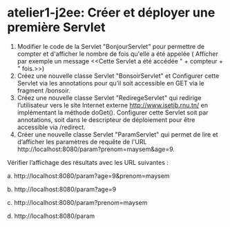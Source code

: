 # atelier1-j2ee: Créer et déployer une première Servlet
1.	Modifier le code de la Servlet "BonjourServlet" pour permettre de compter et d'afficher le nombre de fois qu'elle a été appelée ( Afficher par exemple un message <<Cette Servlet a été accédée " + compteur + " fois.>>) 
2.	Créez une nouvelle classe Servlet "BonsoirServlet" et Configurer cette Servlet via les annotations pour qu’il soit accessible en GET via le fragment /bonsoir.
3.	Créez une nouvelle classe Servlet "RediregeServlet" qui redirige l’utilisateur vers le site Internet externe http://www.isetjb.rnu.tn/ en implémentant la méthode doGet(). Configurer cette Servlet soit par annotations, soit dans le descripteur de déploiement pour être accessible via /redirect.
4.	Créer une nouvelle classe Servlet "ParamServlet" qui permet de lire et d’afficher les paramètres de requête de l'URL http://localhost:8080/param?prenom=maysem&age=9. 

Vérifier l’affichage des résultats avec les URL suivantes :

 a. http://localhost:8080/param?age=9&prenom=maysem
 
 b. http://localhost:8080/param?age=9
 
 c. http://localhost:8080/param?prenom=maysem
 
 d. http://localhost:8080/param


